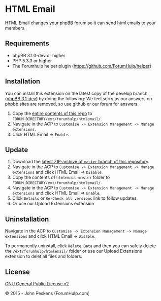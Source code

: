 ﻿HTML Email
===========

HTML Email changes your phpBB forum so it can send html emails to your members.

## Requirements
* phpBB 3.1.0-dev or higher
* PHP 5.3.3 or higher
* The Forumhulp helper plugin (https://github.com/ForumHulp/helper)

## Installation
You can install this extension on the latest copy of the develop branch ([phpBB 3.1-dev](https://github.com/phpbb/phpbb3)) by doing the following:
We feel sorry as our answers on phpbb sites are removed, so use github or our forum for answers.

1. Copy the [entire contents of this repo](https://github.com/ForumHulp/htmlemail/archive/master.zip) to `FORUM_DIRECTORY/ext/forumhulp/htmlemail/`.
2. Navigate in the ACP to `Customise -> Extension Management -> Manage extensions`.
3. Click HTML Email => `Enable`.

## Update
1. Download the [latest ZIP-archive of `master` branch of this repository](https://github.com/ForumHulp/htmlemail/archive/master.zip).
2. Navigate in the ACP to `Customise -> Extension Management -> Manage extensions` and click HTML Email => `Disable`.
3. Copy the contents of `htmlemail-master` folder to `FORUM_DIRECTORY/ext/forumhulp/htmlemail/`.
4. Navigate in the ACP to `Customise -> Extension Management -> Manage extensions` and click HTML Email => `Enable`.
5. Click `Details` or `Re-Check all versions` link to follow updates.
6. Or use our Upload Extensions extension

## Uninstallation
Navigate in the ACP to `Customise -> Extension Management -> Manage extensions` and click HTML Email => `Disable`.

To permanently uninstall, click `Delete Data` and then you can safely delete the `/ext/forumhulp/htmlemail/` folder or use our Upload Extensions extension to delet all files and folders.

## License
[GNU General Public License v2](http://opensource.org/licenses/GPL-2.0)

© 2015 - John Peskens (ForumHulp.com)
